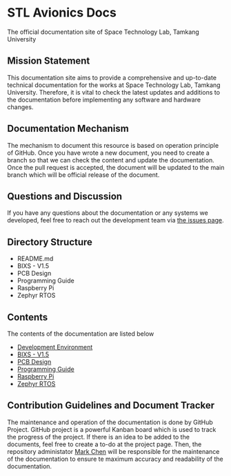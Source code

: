 # STL Avionics Docs
The official documentation site of Space Technology Lab, Tamkang University

## Mission Statement
This documentation site aims to provide a comprehensive and up-to-date technical documentation for the works at Space Technology Lab, Tamkang University. Therefore, it is vital to check the latest updates and additions to the documentation before implementing any software and hardware changes.

## Documentation Mechanism
The mechanism to document this resource is based on operation principle of GitHub. Once you have wrote a new document, you need to create a branch so that we can check the content and update the documentation. Once the pull request is accepted, the document will be updated to the main branch which will be official release of the document.

## Questions and Discussion
If you have any questions about the documentation or any systems we developed, feel free to reach out the development team via [the issues page](https://github.com/TKU-STL/Docs/issues). 

## Directory Structure
- README.md
- BIXS - V1.5
- PCB Design
- Programming Guide
- Raspberry Pi
- Zephyr RTOS

## Contents
The contents of the documentation are listed below
- [Development Environment](/Development-Environment.md)
- [BIXS - V1.5](/BIXS-V1.5)
- [PCB Design](/PCB-Design)
- [Programming Guide](/Programming-Guide)
- [Raspberry Pi](/Raspberry-Pi)
- [Zephyr RTOS](/Zephyr-RTOS)

## Contribution Guidelines and Document Tracker
The maintenance and operation of the documentation is done by GitHub Project. GitHub project is a powerful Kanban board which is used to track the progress of the project. If there is an idea to be added to the documents, feel free to create a to-do at the project page. Then, the repository administator [Mark Chen](https://github.com/MarkCodering) will be responsible for the maintenance of the documentation to ensure te maximum accuracy and readability of the documentation.
